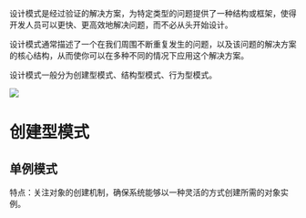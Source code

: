 设计模式是经过验证的解决方案，为特定类型的问题提供了一种结构或框架，使得开发人员可以更快、更高效地解决问题，而不必从头开始设计。

设计模式通常描述了一个在我们周围不断重复发生的问题，以及该问题的解决方案的核心结构，从而使你可以在多种不同的情况下应用这个解决方案。

设计模式一般分为创建型模式、结构型模式、行为型模式。

![](https://front-end-files.oss-cn-shenzhen.aliyuncs.com/%E6%8A%80%E6%9C%AF%E7%82%B9%E6%80%BB%E7%BB%93/%E8%AE%BE%E8%AE%A1%E6%A8%A1%E5%BC%8F.png)

# 创建型模式

## 单例模式

特点：关注对象的创建机制，确保系统能够以一种灵活的方式创建所需的对象实例。

